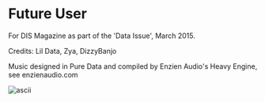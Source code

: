 # Future User

For DIS Magazine as part of the 'Data Issue', March 2015.

Credits: Lil Data, Zya, DizzyBanjo

Music designed in Pure Data and compiled by Enzien Audio's Heavy Engine, see enzienaudio.com

![ascii](http://i.imgur.com/Seypguk.png)

